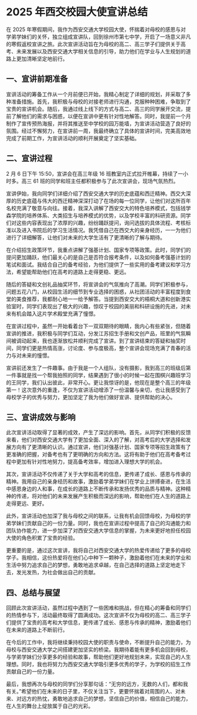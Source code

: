 
# 2025 年西交校园大使宣讲总结
在 2025 年寒假期间，我作为西安交通大学校园大使，怀揣着对母校的感恩与对学弟学妹们的关怀，独立组成宣讲队，回到徐州市第七中学，开启了一场意义非凡的寒假返校宣讲之旅。此次宣讲活动旨在为母校的高二、高三学子们提供关于高考、未来发展以及西安交通大学相关信息的引导，助力他们在学业与人生规划的道路上更加清晰坚定地前行。

## 一、宣讲前期准备
宣讲活动的筹备工作从一个月前便已开始，我精心制定了详细的规划，并采取了多种准备措施。首先，我积极与母校的对接老师进行沟通，克服种种困难，争取到了宝贵的宣讲机会。随后，我通过线上线下的方式与高二、高三的同学展开交流，提前了解他们的需求与困惑，以便在宣讲中更有针对性地解答。同时，我提前一个月制作了宣传预热海报，并将其推送至中学校的园万能墙，为宣讲活动营造了良好的氛围。经过不懈努力，在宣讲前一周，我最终确立了具体的宣讲时间，完美高效地完成了前期工作，为宣讲活动的顺利开展奠定了坚实基础。

## 二、宣讲过程
2 月 6 日下午 15:50，宣讲会在高三年级 16 班教室内正式拉开帷幕，持续了一小时多。高三 61 班的同学和班主任都积极参与了此次宣讲会，现场气氛热烈。

宣讲伊始，我向同学们详细介绍了西安交通大学的历史底蕴和西迁精神。西交大深厚的历史底蕴与伟大的西迁精神深深打动了在场的每一位同学，让他们对这所百年名校充满了敬意与向往。接着，我深入讲解了西安交大的特色培养模式，包括钱学森学院的培养体系、大类招生与培养模式的优势，以及学校丰富的科研资源。同学们对这些内容表现出了浓厚的兴趣，纷纷踊跃提问，询问选拔的具体流程、考核标准以及进入书院后的学习生活情况。我凭借自己在西交大的亲身经历，一一为他们进行了详细解答，让他们对未来的大学生活有了更清晰的了解与期待。

在介绍招生政策环节，我重点讲解了强基计划、国家专项等政策。此时，同学们的提问更加踊跃，他们最关心的是自己是否符合报考条件，以及如何备考强基计划的笔试和面试。我结合自己的备考经验，为他们提供了一些实用的备考建议和学习方法，希望能帮助他们在高考的道路上走得更稳、更远。

随后的答疑和文创礼品抽奖环节，将宣讲会的气氛推向了高潮。同学们积极参与，问题五花八门，从校园生活的细节到专业选择的困惑，从社团活动的丰富程度到食堂的美食推荐，我都耐心地一一给予解答。当提到西安交大的梧桐大道和创新港实验室时，同学们表现出了极大的兴趣，惊叹于校园的美丽和科研设施的先进，对未来有机会踏入这片学术殿堂充满了憧憬。

在宣讲过程中，虽然一开始看着台下一双双期待的眼睛，我内心有些紧张，但随着宣讲的推进，我积极与同学们互动，分发江苏招生手册和文创产品，班里的气氛瞬间被调动起来，我也逐渐放松并顺利完成了宣讲。到了宣讲结束的答疑和抽奖时间，同学们更是热情高涨，讨论度、参与度极高，整个宣讲会现场充满了青春的活力与对未来的憧憬。

宣讲前还发生了一件趣事。由于我是一个人组队，没有摄影，我到高三的班级后第一件事就是找一个帮我拍照的同学，结果遇到了很小的时候一起在围棋兴趣班学习的王同学，我们认出彼此，非常开心。更让我惊讶的是，他现在是整个高三的年级第一！这次意外的重逢，不仅为宣讲活动增添了一份温馨与亲切，也让我感受到了母校学子的优秀与努力，更加坚定了我为他们做好宣讲、提供帮助的决心。

## 三、宣讲成效与影响
此次宣讲活动取得了显著的成效，产生了深远的影响。首先，从同学们积极的反馈来看，他们对西安交通大学有了更加全面、深入的了解，对高考后的大学选择和发展方向有了更清晰的认识。通过宣讲，他们对强基计划、国家专项等招生政策有了更准确的把握，对备考也有了更明确的方向和方法。这将有助于他们在高考备考过程中更加有针对性地努力，提高备考效率，增加进入理想大学的机会。

其次，宣讲活动不仅传递了关于大学和高考的信息，更传递了成长、感恩与传承的精神。我用自己的亲身经历和故事，激励着学弟学妹们在学业上拼搏奋进，在生活中感恩身边的人和事，在成长的道路上不断传承和发扬优秀的品质与精神。这种精神的传递，将对他们的未来发展产生积极而深远的影响，帮助他们在人生的道路上走得更远、更好。

此外，宣讲活动也加深了我与母校之间的联系，让我有机会回馈母校，为母校的学弟学妹们贡献自己的一份力量。同时，我也在宣讲过程中提高了自己的沟通能力和团队协作能力，进一步加深了对西安交通大学信息的掌握，为未来更好地担任校园大使的角色积累了宝贵的经验。

更重要的是，通过这次宣讲，我将自己对西安交通大学的热爱传递给了更多的母校学子。我相信，这份热爱将在他们心中种下一颗种子，激励着他们在未来的学业和生活中努力追求自己的梦想，勇敢地追求卓越，在自己选择的道路上坚定地走下去，发光发热，为社会做出自己的贡献。

## 四、总结与展望
回顾此次宣讲活动，虽然过程中遇到了一些困难和挑战，但在精心的筹备和同学们的热情参与下，活动最终取得了圆满成功。这次宣讲不仅为母校的高二、高三学子们提供了宝贵的高考和大学信息，更传递了成长、感恩与传承的精神，激励着他们在未来的道路上不断前行。

在今后的工作中，我将继续秉持校园大使的职责与使命，不断提升自己的能力，为母校与西安交通大学之间搭建更加坚实的桥梁。我期待着能有更多机会回到母校，与学弟学妹们分享更多的经验和故事，帮助他们更好地规划未来，实现自己的人生理想。同时，我也将努力为西安交通大学吸引更多优秀的学子，为学校的招生工作贡献自己的一份力量。

最后，我想再次与母校的同学们分享那句话：“无穷的远方，无数的人们，都和我有关。”希望他们在未来的日子里，不仅关注当下，更要怀揣着对周围的人、对未来、对远方的热忱，勇敢地追求自己的梦想，坚信自己的价值，相信自己的能力，在人生的舞台上绽放属于自己的光彩。
